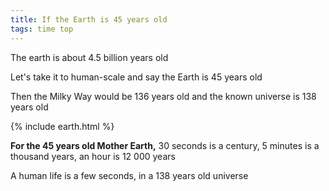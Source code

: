 ```yaml
---
title: If the Earth is 45 years old  
tags: time top
---
```


The earth is about 4.5 billion years old

Let's take it to human-scale and say the Earth is 45 years old

Then the Milky Way would be 136 years old and the known universe is 138 years old  

{% include earth.html %}

**For the 45 years old Mother Earth,** 30 seconds is a century, 5 minutes is a thousand years, an hour is 12 000 years 

A human life is a few seconds, in a 138 years old universe